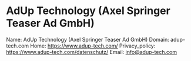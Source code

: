 
# AdUp Technology (Axel Springer Teaser Ad GmbH)

Name: AdUp Technology (Axel Springer Teaser Ad GmbH)
Domain: adup-tech.com
Home: https://www.adup-tech.com/
Privacy_policy: https://www.adup-tech.com/datenschutz/
Email: info@adup-tech.com
